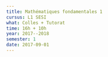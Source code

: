 ```yaml
---
title: Mathématiques fondamentales 1
cursus: L1 SESI
what: Colles + Tutorat
time: 16h + 10h
year: 2017--2018
semester: 1
date: 2017-09-01
---
```

